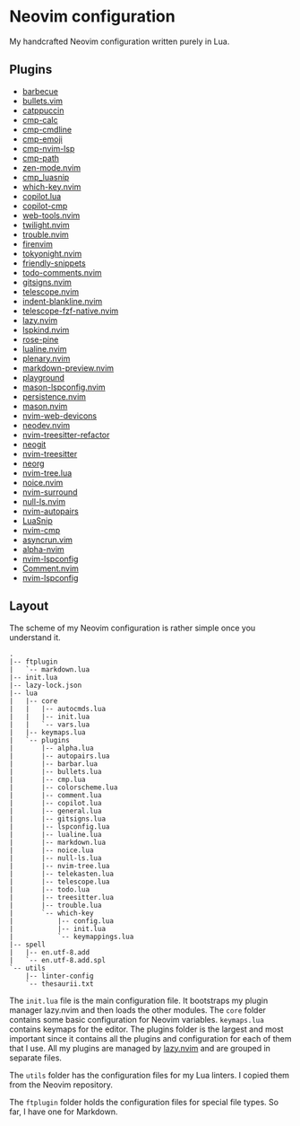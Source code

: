 # Neovim configuration

My handcrafted Neovim configuration written purely in Lua.

## Plugins

- [barbecue](https://github.com/utilyre/barbecue.nvim)
- [bullets.vim](https://github.com/dkarter/bullets.vim)
- [catppuccin](https://github.com/catppuccin/nvim)
- [cmp-calc](https://github.com/hrsh7th/cmp-calc)
- [cmp-cmdline](https://github.com/hrsh7th/cmp-cmdline)
- [cmp-emoji](https://github.com/hrsh7th/cmp-emoji)
- [cmp-nvim-lsp](https://github.com/hrsh7th/cmp-nvim-lsp)
- [cmp-path](https://github.com/hrsh7th/cmp-path)
- [zen-mode.nvim](https://github.com/folke/zen-mode.nvim)
- [cmp_luasnip](https://github.com/saadparwaiz1/cmp_luasnip)
- [which-key.nvim](https://github.com/folke/which-key.nvim)
- [copilot.lua](https://github.com/zbirenbaum/copilot.lua)
- [copilot-cmp](https://github.com/zbirenbaum/copilot-cmp)
- [web-tools.nvim](https://github.com/ray-x/web-tools.nvim)
- [twilight.nvim](https://github.com/folke/twilight.nvim)
- [trouble.nvim](https://github.com/folke/trouble.nvim)
- [firenvim](https://github.com/glacambre/firenvim)
- [tokyonight.nvim](https://github.com/folke/tokyonight.nvim)
- [friendly-snippets](https://github.com/rafamadriz/friendly-snippets)
- [todo-comments.nvim](https://github.com/folke/todo-comments.nvim)
- [gitsigns.nvim](https://github.com/lewis6991/gitsigns.nvim)
- [telescope.nvim](https://github.com/nvim-telescope/telescope.nvim)
- [indent-blankline.nvim](https://github.com/lukas-reineke/indent-blankline.nvim)
- [telescope-fzf-native.nvim](https://github.com/nvim-telescope/telescope-fzf-native.nvim)
- [lazy.nvim](https://github.com/folke/lazy.nvim)
- [lspkind.nvim](https://github.com/onsails/lspkind.nvim)
- [rose-pine](https://github.com/rose-pine/neovim)
- [lualine.nvim](https://github.com/nvim-lualine/lualine.nvim)
- [plenary.nvim](https://github.com/nvim-lua/plenary.nvim)
- [markdown-preview.nvim](https://github.com/iamcco/markdown-preview.nvim)
- [playground](https://github.com/nvim-treesitter/playground)
- [mason-lspconfig.nvim](https://github.com/williamboman/mason-lspconfig.nvim)
- [persistence.nvim](https://github.com/folke/persistence.nvim)
- [mason.nvim](https://github.com/williamboman/mason.nvim)
- [nvim-web-devicons](https://github.com/kyazdani42/nvim-web-devicons)
- [neodev.nvim](https://github.com/folke/neodev.nvim)
- [nvim-treesitter-refactor](https://github.com/nvim-treesitter/nvim-treesitter-refactor)
- [neogit](https://github.com/TimUntersberger/neogit)
- [nvim-treesitter](https://github.com/nvim-treesitter/nvim-treesitter)
- [neorg](https://github.com/nvim-neorg/neorg)
- [nvim-tree.lua](https://github.com/nvim-tree/nvim-tree.lua)
- [noice.nvim](https://github.com/folke/noice.nvim)
- [nvim-surround](https://github.com/kylechui/nvim-surround)
- [null-ls.nvim](https://github.com/jose-elias-alvarez/null-ls.nvim)
- [nvim-autopairs](https://github.com/windwp/nvim-autopairs)
- [LuaSnip](https://github.com/L3MON4D3/LuaSnip)
- [nvim-cmp](https://github.com/hrsh7th/nvim-cmp)
- [asyncrun.vim](https://github.com/skywind3000/asyncrun.vim)
- [alpha-nvim](https://github.com/goolord/alpha-nvim)
- [nvim-lspconfig](https://github.com/neovim/nvim-lspconfig)
- [Comment.nvim](https://github.com/numToStr/Comment.nvim)
- [nvim-lspconfig](https://github.com/neovim/nvim-lspconfig)

## Layout

The scheme of my Neovim configuration is rather simple once you understand it.

```
.
|-- ftplugin
|   `-- markdown.lua
|-- init.lua
|-- lazy-lock.json
|-- lua
|   |-- core
|   |   |-- autocmds.lua
|   |   |-- init.lua
|   |   `-- vars.lua
|   |-- keymaps.lua
|   `-- plugins
|       |-- alpha.lua
|       |-- autopairs.lua
|       |-- barbar.lua
|       |-- bullets.lua
|       |-- cmp.lua
|       |-- colorscheme.lua
|       |-- comment.lua
|       |-- copilot.lua
|       |-- general.lua
|       |-- gitsigns.lua
|       |-- lspconfig.lua
|       |-- lualine.lua
|       |-- markdown.lua
|       |-- noice.lua
|       |-- null-ls.lua
|       |-- nvim-tree.lua
|       |-- telekasten.lua
|       |-- telescope.lua
|       |-- todo.lua
|       |-- treesitter.lua
|       |-- trouble.lua
|       `-- which-key
|           |-- config.lua
|           |-- init.lua
|           `-- keymappings.lua
|-- spell
|   |-- en.utf-8.add
|   `-- en.utf-8.add.spl
`-- utils
    |-- linter-config
    `-- thesaurii.txt
```

The `init.lua` file is the main configuration file. It bootstraps my plugin
manager lazy.nvim and then loads the other modules. The `core` folder contains
some basic configuration for Neovim variables. `keymaps.lua` contains keymaps
for the editor. The plugins folder is the largest and most important since it
contains all the plugins and configuration for each of them that I use. All my
plugins are managed by [lazy.nvim](https://github.com/folke/lazy.nvim) and are
grouped in separate files.

The `utils` folder has the configuration files for my Lua linters. I copied them
from the Neovim repository.

The `ftplugin` folder holds the configuration files for special file types. So
far, I have one for Markdown.

